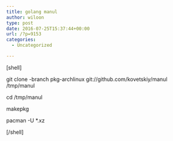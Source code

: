 ```yaml
---
title: golang manul
author: wiloon
type: post
date: 2016-07-25T15:37:44+00:00
url: /?p=9153
categories:
  - Uncategorized

---
```

[shell]

git clone -branch pkg-archlinux git://github.com/kovetskiy/manul /tmp/manul
  
cd /tmp/manul
  
makepkg
  
pacman -U *.xz

[/shell]